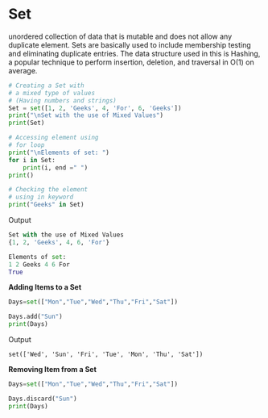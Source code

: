 # Set

unordered collection of data that is mutable and does not allow any duplicate element. Sets are basically used to include membership testing and eliminating duplicate entries. The data structure used in this is Hashing, a popular technique to perform insertion, deletion, and traversal in O(1) on average.

```python
# Creating a Set with
# a mixed type of values
# (Having numbers and strings)
Set = set([1, 2, 'Geeks', 4, 'For', 6, 'Geeks'])
print("\nSet with the use of Mixed Values")
print(Set)

# Accessing element using
# for loop
print("\nElements of set: ")
for i in Set:
	print(i, end =" ")
print()

# Checking the element
# using in keyword
print("Geeks" in Set)
```

Output

```python
Set with the use of Mixed Values
{1, 2, 'Geeks', 4, 6, 'For'}

Elements of set:
1 2 Geeks 4 6 For
True
```

****Adding Items to a Set****

```python
Days=set(["Mon","Tue","Wed","Thu","Fri","Sat"])

Days.add("Sun")
print(Days)
```

Output

`set(['Wed', 'Sun', 'Fri', 'Tue', 'Mon', 'Thu', 'Sat'])`

****Removing Item from a Set****

```python
Days=set(["Mon","Tue","Wed","Thu","Fri","Sat"])

Days.discard("Sun")
print(Days)
```